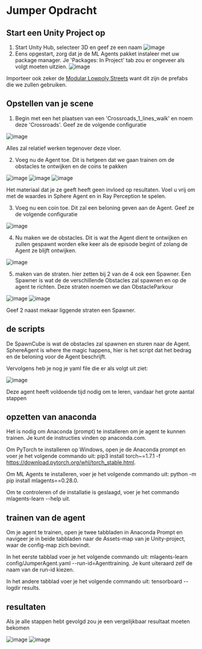 # Jumper Opdracht
## Start een Unity Project op
1. Start Unity Hub, selecteer 3D en geef ze een naam
![image](https://user-images.githubusercontent.com/104986603/233506502-662d2c2b-5832-4c07-a67c-08c0bf52b498.png)
2. Eens opgestart, zorg dat je de ML Agents pakket instaleer met uw package manager. Je 'Packages: In Project' tab zou er ongeveer als volgt moeten uitzien.
![image](https://user-images.githubusercontent.com/104986603/233506844-23d831ab-d55c-4fe7-969e-30fc23410094.png)

Importeer ook zeker de [Modular Lowpoly Streets](https://assetstore.unity.com/packages/3d/environments/urban/modular-lowpoly-streets-free-192094) want dit zijn de prefabs die we zullen gebruiken.

## Opstellen van je scene

1. Begin met een het plaatsen van een 'Crossroads_1_lines_walk' en noem deze 'Crossroads'. Geef ze de volgende configuratie

![image](https://user-images.githubusercontent.com/104986603/233508736-c4a3894a-6247-4c5d-8e56-1a8e85dc44c1.png)

Alles zal relatief werken tegenover deze vloer.

2. Voeg nu de Agent toe. Dit is hetgeen dat we gaan trainen om de obstacles te ontwijken en de coins te pakken

![image](https://user-images.githubusercontent.com/104986603/233509773-d6d583f3-a069-4173-a4a1-19cc76b48932.png)
![image](https://user-images.githubusercontent.com/104986603/233509797-c06d3961-bfe9-41b2-95c2-fdc7b6bd15a0.png)
![image](https://user-images.githubusercontent.com/104986603/233509807-78f0fe1d-e44b-4477-a429-fc64bae92a41.png)

Het materiaal dat je ze geeft heeft geen invloed op resultaten. Voel u vrij om met de waardes in Sphere Agent en in Ray Perception te spelen.

3. Voeg nu een coin toe. Dit zal een beloning geven aan de Agent. Geef ze de volgende configuratie

![image](https://user-images.githubusercontent.com/104986603/233510871-f98eb801-ddfd-4eab-a4e1-3df5b3a25d33.png)

4. Nu maken we de obstacles. Dit is wat the Agent dient te ontwijken en zullen gespawnt worden elke keer als de episode begint of zolang de Agent ze blijft ontwijken.

![image](https://user-images.githubusercontent.com/104986603/233511113-43eac759-2f68-4c2f-ae7f-50d499684fae.png)

5. maken van de straten. hier zetten bij 2 van de 4 ook een Spawner. Een Spawner is wat de de verschillende Obstacles zal spawnen en op de agent te richten. Deze straten noemen we dan ObstacleParkour

![image](https://user-images.githubusercontent.com/104986603/233513051-271016a6-a1f9-4127-b220-f9d837748831.png)
![image](https://user-images.githubusercontent.com/104986603/233513332-16d27d0d-e000-4d0b-83bf-dab1ffe625da.png)

Geef 2 naast mekaar liggende straten een Spawner.

## de scripts

De SpawnCube is wat de obstacles zal spawnen en sturen naar de Agent. SphereAgent is where the magic happens, hier is het script dat het bedrag en de beloning voor de Agent beschrijft.

Vervolgens heb je nog je yaml file die er als volgt uit ziet:

![image](https://user-images.githubusercontent.com/104986603/233515986-00eb581c-0204-47b8-83f4-ad2baecf440c.png)

Deze agent heeft voldoende tijd nodig om te leren, vandaar het grote aantal stappen

## opzetten van anaconda

Het is nodig om Anaconda (prompt) te installeren om je agent te kunnen trainen. Je kunt de instructies vinden op anaconda.com.

Om PyTorch te installeren op Windows, open je de Anaconda prompt en voer je het volgende commando uit: pip3 install torch~=1.7.1 -f https://download.pytorch.org/whl/torch_stable.html.

Om ML Agents te installeren, voer je het volgende commando uit: python -m pip install mlagents==0.28.0.

Om te controleren of de installatie is geslaagd, voer je het commando mlagents-learn --help uit.

## trainen van de agent

Om je agent te trainen, open je twee tabbladen in Anaconda Prompt en navigeer je in beide tabbladen naar de Assets-map van je Unity-project, waar de config-map zich bevindt.

In het eerste tabblad voer je het volgende commando uit: mlagents-learn config/JumperAgent.yaml --run-id=Agenttraining. Je kunt uiteraard zelf de naam van de run-id kiezen.

In het andere tabblad voer je het volgende commando uit: tensorboard --logdir results.

## resultaten

Als je alle stappen hebt gevolgd zou je een vergelijkbaar resultaat moeten bekomen

![image](https://user-images.githubusercontent.com/104986603/233729266-2bd58cf4-c03a-4665-86aa-a093e31efab0.png)
![image](https://user-images.githubusercontent.com/104986603/233729286-ab061f8d-0491-44e8-969d-1ca331637e1f.png)






